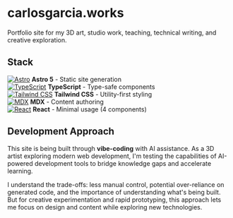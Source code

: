# carlosgarcia.works

Portfolio site for my 3D art, studio work, teaching, technical writing, and creative exploration.

## Stack

[![Astro](https://img.shields.io/badge/Astro-BC52EE?logo=astro&logoColor=fff)](#) **Astro 5** - Static site generation  
[![TypeScript](https://img.shields.io/badge/TypeScript-3178C6?logo=typescript&logoColor=fff)](#) **TypeScript** - Type-safe components  
[![Tailwind CSS](https://img.shields.io/badge/Tailwind%20CSS-06B6D4?logo=tailwindcss&logoColor=fff)](#) **Tailwind CSS** - Utility-first styling  
[![MDX](https://img.shields.io/badge/MDX-1B1F24?logo=mdx&logoColor=fff)](#) **MDX** - Content authoring  
[![React](https://img.shields.io/badge/React-61DAFB?logo=react&logoColor=000)](#) **React** - Minimal usage (4 components)

## Development Approach

This site is being built through **vibe-coding** with AI assistance. As a 3D artist exploring modern web development, I'm testing the capabilities of AI-powered development tools to bridge knowledge gaps and accelerate learning.

I understand the trade-offs: less manual control, potential over-reliance on generated code, and the importance of understanding what's being built. But for creative experimentation and rapid prototyping, this approach lets me focus on design and content while exploring new technologies.
